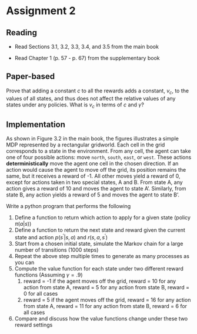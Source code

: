 # Assignment 2

## Reading 

- Read Sections 3.1, 3.2, 3.3, 3.4, and 3.5 from the main book

- Read Chapter 1 (p. 57 - p. 67) from the supplementary book


## Paper-based 

Prove that adding a constant $c$ to all the rewards adds a constant, $v_c$, to the values of all states, and thus does not affect the relative values of any states under any policies. What is $v_c$ in terms of $c$ and $\gamma$?

## Implementation 

As shown in Figure 3.2 in the main book, the figures illustrates a simple MDP represented by a rectangular gridworld. Each cell in the grid corresponds to a state in the environment. From any cell, the agent can take one of four possible actions: move `north`, `south`, `east`, or `west`. These actions **deterministically** move the agent one cell in the chosen direction. If an action would cause the agent to move off the grid, its position remains the same, but it receives a reward of -1. All other moves yield a reward of 0, except for actions taken in two special states, A and B. From state A, any action gives a reward of 10 and moves the agent to state A’. Similarly, from state B, any action yields a reward of 5 and moves the agent to state B’.

Write a python program that performs the following
1. Define a function to return which action to apply for a given state (policy $\pi(a|s)$)
2. Define a function to return the next state and reward given the current state and action $p(s^\prime | s,a)$ and $r(s,a,s^\prime)$
3. Start from a chosen initial state, simulate the Markov chain for a large number of transitions (1000 steps)
4. Repeat the above step multiple times to generate as many processes as you can 
5. Compute the value function for each state under two different reward functions (Assuming $\gamma=.9$)
   1. reward = -1 if the agent moves off the grid, reward = 10 for any action from state A, reward = 5 for any action from state B, reward = 0 for all cases
   2. reward = 5 if the agent moves off the grid, reward = 16 for any action from state A, reward = 11 for any action from state B, reward = 6 for all cases
6. Compare and discuss how the value functions change under these two reward settings
